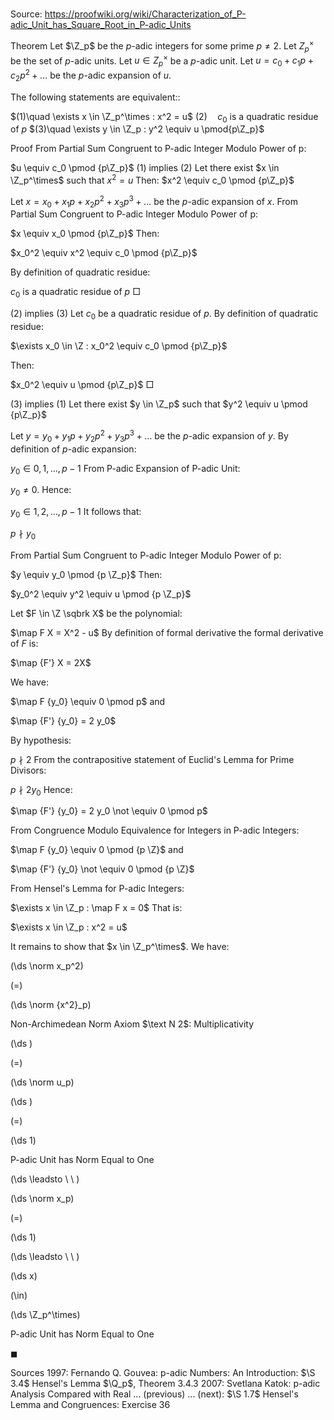 # 

Source: https://proofwiki.org/wiki/Characterization_of_P-adic_Unit_has_Square_Root_in_P-adic_Units



Theorem
Let $\Z_p$ be the $p$-adic integers for some prime $p \ne 2$.
Let $Z_p^\times$ be the set of $p$-adic units. 
Let $u \in Z_p^\times$ be a $p$-adic unit.
Let $u = c_0 + c_1p + c_2p^2 + \ldots$ be the $p$-adic expansion of $u$.

The following statements are equivalent::

$(1)\quad \exists x \in \Z_p^\times : x^2 = u$
$(2)\quad c_0$ is a quadratic residue of $p$
$(3)\quad \exists y \in \Z_p : y^2 \equiv u \pmod{p\Z_p}$


Proof
From Partial Sum Congruent to P-adic Integer Modulo Power of p:

$u \equiv c_0 \pmod {p\Z_p}$
$(1)$ implies $(2)$
Let there exist $x \in \Z_p^\times$ such that $x^2 = u$
Then:
$x^2 \equiv c_0 \pmod {p\Z_p}$

Let $x = x_0 + x_1p + x_2p^2 + x_3p^3 + \ldots$ be the $p$-adic expansion of $x$.
From Partial Sum Congruent to P-adic Integer Modulo Power of p:

$x \equiv x_0 \pmod {p\Z_p}$
Then:

$x_0^2 \equiv x^2 \equiv c_0 \pmod {p\Z_p}$

By definition of quadratic residue:

$c_0$ is a quadratic residue of $p$
$\Box$

$(2)$ implies $(3)$
Let $c_0$ be a quadratic residue of $p$.
By definition of quadratic residue:

$\exists x_0 \in \Z : x_0^2 \equiv c_0 \pmod {p\Z_p}$

Then:

$x_0^2 \equiv u \pmod {p\Z_p}$
$\Box$

$(3)$ implies $(1)$
Let there exist $y \in \Z_p$ such that $y^2 \equiv u \pmod {p\Z_p}$

Let $y = y_0 + y_1 p + y_2 p^2 + y_3 p^3 + \ldots$ be the $p$-adic expansion of $y$.
By definition of $p$-adic expansion:

$y_0 \in {0, 1, \ldots, p - 1}$
From P-adic Expansion of P-adic Unit:

$y_0 \ne 0$.
Hence:

$y_0 \in {1, 2, \ldots, p - 1}$
It follows that:

$p \nmid y_0$

From Partial Sum Congruent to P-adic Integer Modulo Power of p:

$y \equiv y_0 \pmod {p \Z_p}$
Then:

$y_0^2 \equiv y^2 \equiv u \pmod {p \Z_p}$

Let $F \in \Z \sqbrk X$ be the polynomial:

$\map F X = X^2 - u$
By definition of formal derivative the formal derivative of $F$ is:

$\map {F'} X = 2X$

We have:

$\map F {y_0} \equiv 0 \pmod p$
and

$\map {F'} {y_0} = 2 y_0$

By hypothesis:

$p \nmid 2$
From the contrapositive statement of Euclid's Lemma for Prime Divisors:

$p \nmid 2 y_0$
Hence:

$\map {F'} {y_0} = 2 y_0 \not \equiv 0 \pmod p$

From Congruence Modulo Equivalence for Integers in P-adic Integers:

$\map F {y_0} \equiv 0 \pmod {p \Z}$
and

$\map {F'} {y_0} \not \equiv 0 \pmod {p \Z}$

From Hensel's Lemma for P-adic Integers:

$\exists x \in \Z_p : \map F x = 0$
That is:

$\exists x \in \Z_p : x^2 = u$

It remains to show that $x \in \Z_p^\times$.
We have:














\(\ds \norm x_p^2\)

\(=\)







\(\ds \norm {x^2}_p\)





Non-Archimedean Norm Axiom $\text N 2$: Multiplicativity














\(\ds \)

\(=\)







\(\ds \norm u_p\)




















\(\ds \)

\(=\)







\(\ds 1\)





P-adic Unit has Norm Equal to One








\(\ds \leadsto \ \ \)





\(\ds \norm x_p\)

\(=\)







\(\ds 1\)














\(\ds \leadsto \ \ \)





\(\ds x\)

\(\in\)







\(\ds \Z_p^\times\)





P-adic Unit has Norm Equal to One



$\blacksquare$


Sources
1997: Fernando Q. Gouvea: p-adic Numbers: An Introduction: $\S 3.4$ Hensel's Lemma $\Q_p$, Theorem $3.4.3$
2007: Svetlana Katok: p-adic Analysis Compared with Real ... (previous) ... (next): $\S 1.7$ Hensel's Lemma and Congruences: Exercise $36$





